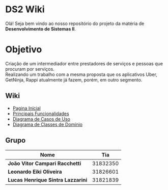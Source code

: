 # DS2 Wiki

Olá! Seja bem vindo ao nosso repositório do projeto da matéria de **Desenvolvimento de Sistemas II**.


# Objetivo

Criação de um intermediador entre prestadores de serviços e pessoas que procuram por serviços. <br>
Realizando um trabalho com a mesma proposta que os aplicativos Uber, GetNinja, Rappi atualmente já fazem, porém, em outro segmento.


## Wiki

 - [Pagina Inícial](https://github.com/joaocampari/ds2wiki/wiki)
 - [Principais Funcionalidades](https://github.com/joaocampari/ds2wiki/wiki/Principais-Funcionalidades)
 - [Diagrama de Casos de Uso ](https://github.com/joaocampari/ds2wiki/wiki/Diagramas-de-Caso-De-Uso)
 - [Diagrama de Classes de Domínio](https://github.com/joaocampari/ds2wiki/wiki/Diagramas-de-Classe-de-Dom%C3%ADnio)

## Grupo
|Nome| Tia |
|--|--|
| **João Vitor Campari Racchetti** | 31832350|
| **Leonardo Eiki Oliveira** | 31826601|
| **Lucas Henrique Sintra Lazzarini** | 31821839|
